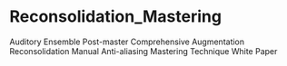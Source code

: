 # Reconsolidation_Mastering
Auditory Ensemble Post-master Comprehensive Augmentation Reconsolidation Manual Anti-aliasing Mastering Technique White Paper

